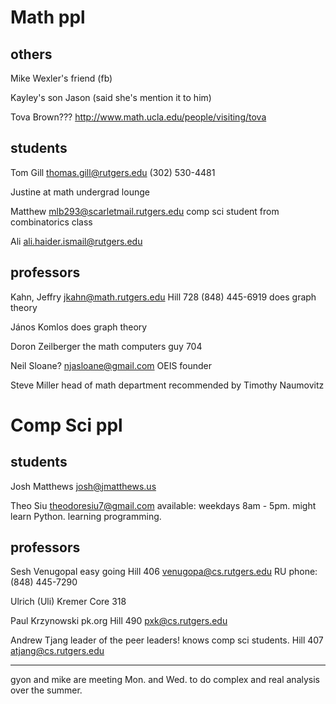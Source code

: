 Math ppl
=========

others
-------
Mike Wexler's friend (fb)

Kayley's son Jason (said she's mention it to him)

Tova Brown???
http://www.math.ucla.edu/people/visiting/tova


students
----------
Tom Gill
thomas.gill@rutgers.edu
(302) 530-4481

Justine
at math undergrad lounge

Matthew
mlb293@scarletmail.rutgers.edu
comp sci student from combinatorics class

Ali
ali.haider.ismail@rutgers.edu


professors
----------
Kahn, Jeffry
jkahn@math.rutgers.edu
Hill 728
(848) 445-6919
does graph theory

János Komlos
does graph theory

Doron Zeilberger
the math computers guy
704

Neil Sloane?
njasloane@gmail.com
OEIS founder

Steve Miller
head of math department
recommended by Timothy Naumovitz



Comp Sci ppl
============

students
-----------
Josh Matthews
josh@jmatthews.us

Theo Siu
theodoresiu7@gmail.com
available: weekdays 8am - 5pm.
might learn Python. learning programming.



professors
------------
Sesh Venugopal
easy going
Hill 406
venugopa@cs.rutgers.edu
RU phone: (848) 445-7290


Ulrich (Uli) Kremer
Core 318

Paul Krzynowski
pk.org
Hill 490
pxk@cs.rutgers.edu


Andrew Tjang
leader of the peer leaders!  knows comp sci students.
Hill 407
atjang@cs.rutgers.edu







----------------------
gyon and mike are meeting Mon. and Wed. to do complex and real analysis over the summer.